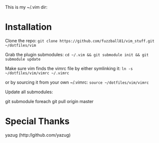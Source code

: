 This is my ~/.vim dir:

Installation
============

Clone the repo:
`git clone https://github.com/fuzzball81/vim_stuff.git ~/dotfiles/vim`

Grab the plugin submodules:
`cd ~/.vim && git submodule init && git submodule update`

Make sure vim finds the vimrc file by either symlinking it:
`ln -s ~/dotfiles/vim/vimrc ~/.vimrc`

or by sourcing it from  your own ~/.vimrc:
`source ~/dotfiles/vim/vimrc`

Update all submodules:

git submodule foreach git pull origin master

Special Thanks
==============

yazug (http:/lgithub.com/yazug)

